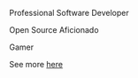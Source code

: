 Professional Software Developer

Open Source Aficionado

Gamer

See more [here](https://nemesisx00.github.io/)
